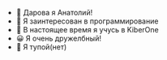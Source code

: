 - 👋 Дарова я Анатолий!
- 👀 Я заинтересован в программирование
- 🌱 В настоящее время я учусь в KiberOne
- 😀 Я очень дружелбный!
- 🗿 Я тупой(нет)

<!---
AnatoliyKranchev/AnatoliyKranchev is a ✨ special ✨ repository because its `README.md` (this file) appears on your GitHub profile.
You can click the Preview link to take a look at your changes.
--->
